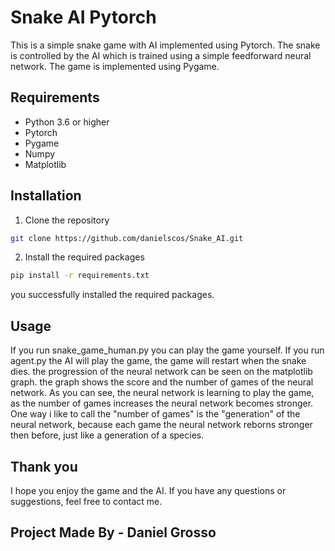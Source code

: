# Snake AI Pytorch
This is a simple snake game with AI implemented using Pytorch. The snake is controlled by the AI which is trained using a simple feedforward neural network. The game is implemented using Pygame.

## Requirements
- Python 3.6 or higher
- Pytorch
- Pygame
- Numpy
- Matplotlib

## Installation
1. Clone the repository
```bash
git clone https://github.com/danielscos/Snake_AI.git
```
2. Install the required packages
```bash
pip install -r requirements.txt
```
you successfully installed the required packages.

## Usage
If you run snake_game_human.py you can play the game yourself. If you run agent.py the AI will play the game, the game will restart when the snake dies. the progression of the neural network can be seen on the matplotlib graph. the graph shows the score and the number of games of the neural network.
As you can see, the neural network is learning to play the game, as the number of games increases the neural network becomes stronger.
One way i like to call the "number of games" is the "generation" of the neural network, because each game the neural network reborns stronger then before, just like a generation of a species.

## Thank you
I hope you enjoy the game and the AI. If you have any questions or suggestions, feel free to contact me.

## Project Made By - Daniel Grosso
